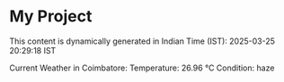 # My Project

This content is dynamically generated in Indian Time (IST): 2025-03-25 20:29:18 IST


Current Weather in Coimbatore:
Temperature: 26.96 °C
Condition: haze
